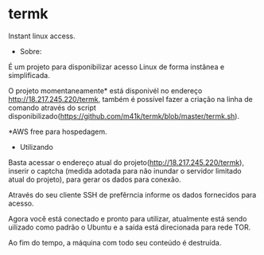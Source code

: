 # termk
Instant linux access.

- Sobre:

É um projeto para disponibilizar acesso Linux de forma instânea e simplificada.

O projeto momentaneamente* está disponivél no endereço http://18.217.245.220/termk, também é possível fazer a criação na linha de comando através do script disponibilizado(https://github.com/m41k/termk/blob/master/termk.sh).

*AWS free para hospedagem.

- Utilizando

Basta acessar o endereço atual do projeto(http://18.217.245.220/termk), inserir o captcha (medida adotada para não inundar o servidor limitado atual do projeto), para gerar os dados para conexão.

Através do seu cliente SSH de prefêrncia informe os dados fornecidos para acesso.

Agora você está conectado e pronto para utilizar, atualmente está sendo uilizado como padrão o Ubuntu e a saída está direcionada para rede TOR.

Ao fim do tempo, a máquina com todo seu conteúdo é destruída.
